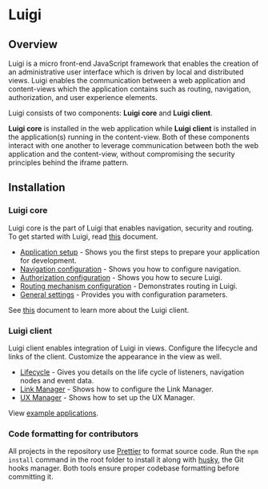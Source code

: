 # Luigi

## Overview

Luigi is a micro front-end JavaScript framework that enables the creation of an administrative user interface which is driven by local and distributed views. Luigi enables the communication between a web application and content-views which the application contains such as routing, navigation, authorization, and user experience elements.

Luigi consists of two components: **Luigi core** and **Luigi client**.

 **Luigi core** is installed in the web application while **Luigi client** is installed in the application(s) running in the content-view. Both of these components interact with one another to leverage communication between both the web application and the content-view, without compromising the security principles behind the iframe pattern.

## Installation

### Luigi core

Luigi core is the part of Luigi that enables navigation, security and routing. To get started with Luigi, read [this](docs/application-setup.md) document.

- [Application setup](docs/application-setup.md) - Shows you the first steps to prepare your application for development.
- [Navigation configuration](docs/navigation-configuration.md) - Shows you how to configure navigation.
- [Authorization configuration](docs/authorization-configuration.md) - Shows you how to secure Luigi.
- [Routing mechanism configuration](docs/router-configuration.md) - Demonstrates routing in Luigi.
- [General settings](docs/general-settings.md) - Provides you with configuration parameters.

See [this](https://github.com/kyma-project/luigi/blob/master/client/README.md) document to learn more about the Luigi client.

### Luigi client

Luigi client enables integration of Luigi in views. Configure the lifecycle and links of the client. Customize the appearance in the view as well.

- [Lifecycle](docs/lifecycle.md) - Gives you details on the life cycle of listeners, navigation nodes and event data.
- [Link Manager](docs/link-manager.md) - Shows how to configure the Link Manager.
- [UX Manager](docs/ux-manager.md) - Shows how to set up the UX Manager.


View [example applications](/core/examples).

### Code formatting for contributors

All projects in the repository use [Prettier](https://prettier.io) to format source code. Run the `npm install` command in the root folder to install it along with [husky](https://github.com/typicode/husky), the Git hooks manager. Both tools ensure proper codebase formatting before committing it.

